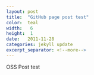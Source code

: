 ```yaml
---
layout: post
title:  "GitHub page post test"
color:  teal
width:   6 
height:  1
date:   2011-11-28
categories: jekyll update
excerpt_separator: <!--more-->
---
```

OSS Post test
